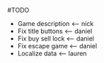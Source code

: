 #TODO

- Game description  <-- nick
- Fix title buttons <-- daniel
- Fix buy sell lock <-- daniel
- Fix escape game   <-- daniel
- Localize data     <-- lauren
